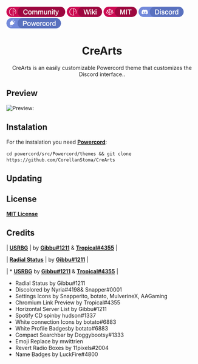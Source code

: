 [![Community](https://raw.githubusercontent.com/CorellanStoma/CorellanStoma/master/shields/community.png)](https://discord.gg/8W8E39Z)
[![Wiki](https://raw.githubusercontent.com/CorellanStoma/CorellanStoma/master/shields/wiki.png)](https://crearts.wiki/)
[![License](https://raw.githubusercontent.com/CorellanStoma/CorellanStoma/master/shields/license.png)](https://raw.githubusercontent.com/CorellanStoma/CreArts/master/license.md)
[![Discord](https://raw.githubusercontent.com/CorellanStoma/CorellanStoma/master/shields/discord.png)](https://discord.com/)
[![Powercord](https://raw.githubusercontent.com/CorellanStoma/CorellanStoma/master/shields/powercord.png)](https://powercord.dev/)

<h1 align="center">CreArts</h1>
<p align="center">CreArts is an easily customizable Powercord theme that customizes the Discord interface..</p>


## Preview

![Preview](https://i.imgur.com/CleRk4m.gif):


## Instalation

For the instalation you need [**Powercord**](https://powercord.dev/):

```
cd powercord/src/Powercord/themes && git clone https://github.com/CorellanStoma/CreArts
```

## Updating

## License

[**MIT License**](https://raw.githubusercontent.com/CorellanStoma/CreArts/master/license.md)

## Credits

| [**USRBG**](https://github.com/Discord-Custom-Covers/usrbg) | by [**Gibbu#1211**](https://github.com/Gibbu) & [**Tropical#4355**](https://github.com/Tropix126) |

| [**Radial Status**](https://github.com/Discord-Custom-Covers/usrbg) | by [**Gibbu#1211**](https://github.com/Gibbu) |





| * [**USRBG**](https://github.com/Discord-Custom-Covers/usrbg) by [**Gibbu#1211**](https://github.com/Gibbu) & [**Tropical#4355**](https://github.com/Tropix126) |

* Radial Status by Gibbu#1211
* Discolored by Nyria#4198& Snapper#0001
* Settings Icons by Snapperito, botato, MulverineX, AAGaming
* Chromium Link Preview by Tropical#4355
* Horizontal Server List by Gibbu#1211
* Spotify CD spinby hudson#1337
* White connection Icons by botato#6883
* White Profile Badgesby botato#6883
* Compact Searchbar by Doggybootsy#1333
* Emoji Replace by mwittrien
* Revert Radio Boxes by 11pixels#2004
* Name Badges by LuckFire#4800



